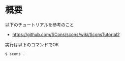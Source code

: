 # 概要
以下のチュートリアルを参考のこと
- https://github.com/SCons/scons/wiki/SconsTutorial2

実行は以下のコマンドでOK
```
$ scons .
```
